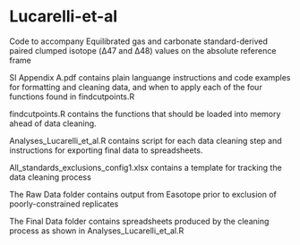# Lucarelli-et-al
Code to accompany Equilibrated gas and carbonate standard-derived paired clumped isotope (Δ47 and Δ48) values on the absolute reference frame

SI Appendix A.pdf contains plain languange instructions and code examples for formatting and cleaning data, and when to apply each of the four functions found in findcutpoints.R

findcutpoints.R contains the functions that should be loaded into memory ahead of data cleaning.

Analyses_Lucarelli_et_al.R contains script for each data cleaning step and instructions for exporting final data to spreadsheets.

All_standards_exclusions_config1.xlsx contains a template for tracking the data cleaning process

The Raw Data folder contains output from Easotope prior to exclusion of poorly-constrained replicates

The Final Data folder contains spreadsheets produced by the cleaning process as shown in Analyses_Lucarelli_et_al.R
